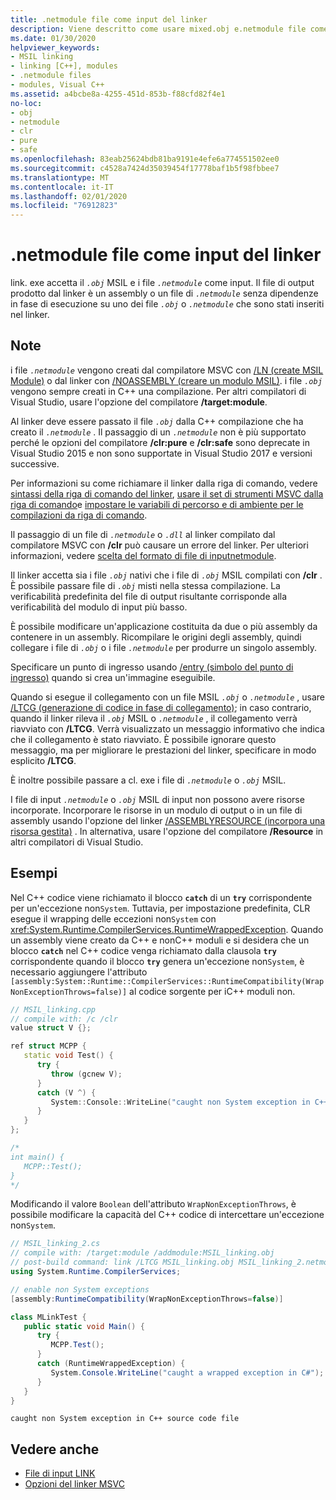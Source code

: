 ```yaml
---
title: .netmodule file come input del linker
description: Viene descritto come usare mixed.obj e.netmodule file come input del linker durante la creazione di assembly .NET.
ms.date: 01/30/2020
helpviewer_keywords:
- MSIL linking
- linking [C++], modules
- .netmodule files
- modules, Visual C++
ms.assetid: a4bcbe8a-4255-451d-853b-f88cfd82f4e1
no-loc:
- obj
- netmodule
- clr
- pure
- safe
ms.openlocfilehash: 83eab25624bdb81ba9191e4efe6a774551502ee0
ms.sourcegitcommit: c4528a7424d35039454f17778baf1b5f98fbbee7
ms.translationtype: MT
ms.contentlocale: it-IT
ms.lasthandoff: 02/01/2020
ms.locfileid: "76912823"
---
```

# <a name="opno-locnetmodule-files-as-linker-input"></a>.netmodule file come input del linker

link. exe accetta il *`.obj`* MSIL e i file *`.netmodule`* come input. Il file di output prodotto dal linker è un assembly o un file di *`.netmodule`* senza dipendenze in fase di esecuzione su uno dei file *`.obj`* o *`.netmodule`* che sono stati inseriti nel linker.

## <a name="remarks"></a>Note

i file *`.netmodule`* vengono creati dal compilatore MSVC con [/LN (create MSIL Module)](ln-create-msil-module.md) o dal linker con [/NOASSEMBLY (creare un modulo MSIL)](noassembly-create-a-msil-module.md). i file *`.obj`* vengono sempre creati in C++ una compilazione. Per altri compilatori di Visual Studio, usare l'opzione del compilatore **/target:module**.

Al linker deve essere passato il file *`.obj`* dalla C++ compilazione che ha creato il *`.netmodule`* . Il passaggio di un *`.netmodule`* non è più supportato perché le opzioni del compilatore **/clr:pure** e **/clr:safe** sono deprecate in Visual Studio 2015 e non sono supportate in Visual Studio 2017 e versioni successive.

Per informazioni su come richiamare il linker dalla riga di comando, vedere [sintassi della riga di comando del linker](linking.md), [usare il set di strumenti MSVC dalla riga di comando](../building-on-the-command-line.md)e [impostare le variabili di percorso e di ambiente per le compilazioni da riga di comando](../setting-the-path-and-environment-variables-for-command-line-builds.md).

Il passaggio di un file di *`.netmodule`* o *`.dll`* al linker compilato dal compilatore MSVC con **/clr** può causare un errore del linker. Per ulteriori informazioni, vedere [scelta del formato di file di inputnetmodule](choosing-the-format-of-netmodule-input-files.md).

Il linker accetta sia i file *`.obj`* nativi che i file di *`.obj`* MSIL compilati con **/clr** . È possibile passare file di *`.obj`* misti nella stessa compilazione. La verificabilità predefinita del file di output risultante corrisponde alla verificabilità del modulo di input più basso.

È possibile modificare un'applicazione costituita da due o più assembly da contenere in un assembly. Ricompilare le origini degli assembly, quindi collegare i file di *`.obj`* o i file *`.netmodule`* per produrre un singolo assembly.

Specificare un punto di ingresso usando [/entry (simbolo del punto di ingresso)](entry-entry-point-symbol.md) quando si crea un'immagine eseguibile.

Quando si esegue il collegamento con un file MSIL *`.obj`* o *`.netmodule`* , usare [/LTCG (generazione di codice in fase di collegamento)](ltcg-link-time-code-generation.md); in caso contrario, quando il linker rileva il *`.obj`* MSIL o *`.netmodule`* , il collegamento verrà riavviato con **/LTCG**. Verrà visualizzato un messaggio informativo che indica che il collegamento è stato riavviato. È possibile ignorare questo messaggio, ma per migliorare le prestazioni del linker, specificare in modo esplicito **/LTCG**.

È inoltre possibile passare a cl. exe i file di *`.netmodule`* o *`.obj`* MSIL.

I file di input *`.netmodule`* o *`.obj`* MSIL di input non possono avere risorse incorporate. Incorporare le risorse in un modulo di output o in un file di assembly usando l'opzione del linker [/ASSEMBLYRESOURCE (incorpora una risorsa gestita)](assemblyresource-embed-a-managed-resource.md) . In alternativa, usare l'opzione del compilatore **/Resource** in altri compilatori di Visual Studio.

## <a name="examples"></a>Esempi

Nel C++ codice viene richiamato il blocco **`catch`** di un **`try`** corrispondente per un'eccezione non`System`. Tuttavia, per impostazione predefinita, CLR esegue il wrapping delle eccezioni non`System` con <xref:System.Runtime.CompilerServices.RuntimeWrappedException>. Quando un assembly viene creato da C++ e nonC++ moduli e si desidera che un blocco **`catch`** nel C++ codice venga richiamato dalla clausola **`try`** corrispondente quando il blocco **`try`** genera un'eccezione non`System`, è necessario aggiungere l'attributo `[assembly:System::Runtime::CompilerServices::RuntimeCompatibility(WrapNonExceptionThrows=false)]` al codice sorgente per iC++ moduli non.

```cpp
// MSIL_linking.cpp
// compile with: /c /clr
value struct V {};

ref struct MCPP {
   static void Test() {
      try {
         throw (gcnew V);
      }
      catch (V ^) {
         System::Console::WriteLine("caught non System exception in C++ source code file");
      }
   }
};

/*
int main() {
   MCPP::Test();
}
*/
```

Modificando il valore `Boolean` dell'attributo `WrapNonExceptionThrows`, è possibile modificare la capacità del C++ codice di intercettare un'eccezione non`System`.

```csharp
// MSIL_linking_2.cs
// compile with: /target:module /addmodule:MSIL_linking.obj
// post-build command: link /LTCG MSIL_linking.obj MSIL_linking_2.netmodule /entry:MLinkTest.Main /out:MSIL_linking_2.exe /subsystem:console
using System.Runtime.CompilerServices;

// enable non System exceptions
[assembly:RuntimeCompatibility(WrapNonExceptionThrows=false)]

class MLinkTest {
   public static void Main() {
      try {
         MCPP.Test();
      }
      catch (RuntimeWrappedException) {
         System.Console.WriteLine("caught a wrapped exception in C#");
      }
   }
}
```

```Output
caught non System exception in C++ source code file
```

## <a name="see-also"></a>Vedere anche

- [File di input LINK](link-input-files.md)
- [Opzioni del linker MSVC](linker-options.md)
